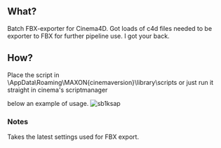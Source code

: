 ## What?
Batch FBX-exporter for Cinema4D. 
Got loads of c4d files needed to be exporter to FBX for further pipeline use. I got your back.


## How?
Place the script in \AppData\Roaming\MAXON\{cinemaversion}\library\scripts or just run it straight in cinema's scriptmanager

below an example of usage.
![sb1ksap](https://user-images.githubusercontent.com/44348300/50245534-0fd34e80-03d3-11e9-8ada-0a38f7686486.gif)

### Notes

Takes the latest settings used for FBX export. 